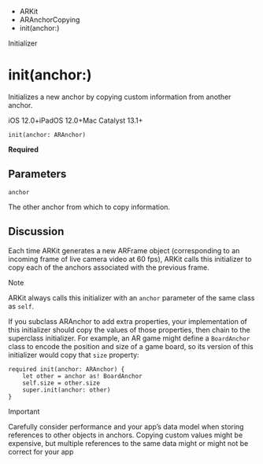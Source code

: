 

- ARKit
- ARAnchorCopying
-  init(anchor:) 

Initializer

# init(anchor:)

Initializes a new anchor by copying custom information from another anchor.

iOS 12.0+iPadOS 12.0+Mac Catalyst 13.1+

``` source
init(anchor: ARAnchor)
```

**Required**

## Parameters 

`anchor`  

The other anchor from which to copy information.

## Discussion

Each time ARKit generates a new ARFrame object (corresponding to an incoming frame of live camera video at 60 fps), ARKit calls this initializer to copy each of the anchors associated with the previous frame.

Note

ARKit always calls this initializer with an `anchor` parameter of the same class as `self`.

If you subclass ARAnchor to add extra properties, your implementation of this initializer should copy the values of those properties, then chain to the superclass initializer. For example, an AR game might define a `BoardAnchor` class to encode the position and size of a game board, so its version of this initializer would copy that `size` property:

```
required init(anchor: ARAnchor) {
    let other = anchor as! BoardAnchor
    self.size = other.size
    super.init(anchor: other)
}
```

Important

Carefully consider performance and your app’s data model when storing references to other objects in anchors. Copying custom values might be expensive, but multiple references to the same data might or might not be correct for your app

